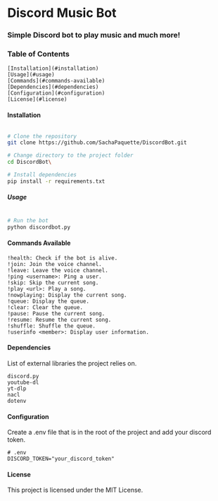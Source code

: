 # Discord Music Bot
### Simple Discord bot to play music and much more!

### Table of Contents

    [Installation](#installation)
    [Usage](#usage)
    [Commands](#commands-available)
    [Dependencies](#dependencies)
    [Configuration](#configuration)
    [License](#license)

#### Installation

```bash

# Clone the repository
git clone https://github.com/SachaPaquette/DiscordBot.git

# Change directory to the project folder
cd DiscordBot\

# Install dependencies
pip install -r requirements.txt 
```

##### Usage

```bash

# Run the bot
python discordbot.py
```
#### Commands Available
    !health: Check if the bot is alive.
    !join: Join the voice channel.
    !leave: Leave the voice channel.
    !ping <username>: Ping a user.
    !skip: Skip the current song.
    !play <url>: Play a song.
    !nowplaying: Display the current song.
    !queue: Display the queue.
    !clear: Clear the queue.
    !pause: Pause the current song.
    !resume: Resume the current song.
    !shuffle: Shuffle the queue.
    !userinfo <member>: Display user information.

#### Dependencies

List of external libraries the project relies on.

    discord.py
    youtube-dl
    yt-dlp
    nacl
    dotenv

#### Configuration

Create a .env file that is in the root of the project and add your discord token.
```
# .env
DISCORD_TOKEN="your_discord_token"
```


#### License

This project is licensed under the MIT License.
